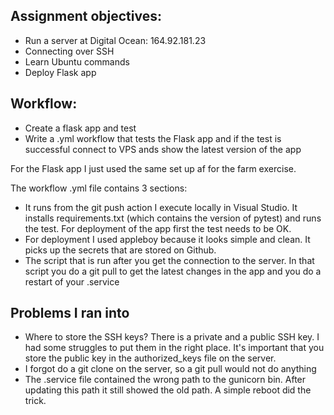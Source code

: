 ## Assignment objectives:

- Run a server at Digital Ocean: 164.92.181.23
- Connecting over SSH
- Learn Ubuntu commands
- Deploy Flask app

## Workflow:

- Create a flask app and test
- Write a .yml workflow that tests the Flask app and if the test is successful connect to VPS ands show the latest version of the app

For the Flask app I just used the same set up af for the farm exercise.

The workflow .yml file contains 3 sections:

- It runs from the git push action I execute locally in Visual Studio. It installs requirements.txt (which contains the version of pytest) and runs the test. For deployment of the app first the test needs to be OK.
- For deployment I used appleboy because it looks simple and clean. It picks up the secrets that are stored on Github.
- The script that is run after you get the connection to the server. In that script you do a git pull to get the latest changes in the app and you do a restart of your .service

## Problems I ran into

- Where to store the SSH keys? There is a private and a public SSH key. I had some struggles to put them in the right place. It's important that you store the public key in the authorized_keys file on the server.
- I forgot do a git clone on the server, so a git pull would not do anything
- The .service file contained the wrong path to the gunicorn bin. After updating this path it still showed the old path. A simple reboot did the trick.
